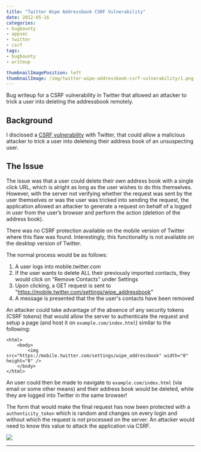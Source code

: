 ```yaml
---
title: "Twitter Wipe Addressbook CSRF Vulnerability"
date: 2012-05-16
categories:
- bugbounty
- appsec
- twitter
- csrf
tags:
- bugbounty
- writeup

thumbnailImagePosition: left
thumbnailImage: /img/twitter-wipe-addressbook-csrf-vulnerability/1.png
---
```


Bug writeup for a CSRF vulnerability in Twitter that allowed an attacker to trick a user into deleting the addressbook remotely.

<!--more-->


## Background

I disclosed a [CSRF vulnerability](https://www.owasp.org/index.php/Cross-Site_Request_Forgery_\(CSRF\)) with Twitter, that could allow a malicious attacker to trick a user into deleteing their address book of an unsuspecting user.

## The Issue

The issue was that a user could delete their own address book with a single click URL, which is alright as long as the user wishes to do this themselves. However, with the server not verifying whether the request was sent by the user themselves or was the user was tricked into sending the request, the application allowed an attacker to generate a request on behalf of a logged in user from the user’s browser and perform the action (deletion of the address book).

There was no CSRF protection available on the mobile version of Twitter where this flaw was found. Interestingly, this functionality is not available on the desktop version of Twitter.

The normal process would be as follows:

1. A user logs into mobile.twitter.com
2. If the user wants to delete ALL their previously imported contacts, they would click on "Remove Contacts" under Settings
3. Upon clicking, a GET request is sent to "https://mobile.twitter.com/settings/wipe_addressbook"
4. A message is presented that the the user's contacts have been removed

An attacker could take advantage of the absence of any security tokens (CSRF tokens) that would allow the server to authenticate the request and setup a page (and host it on `example.com/index.html`) similar to the following:

```
<html>
    <body>
        <img src="https://mobile.twitter.com/settings/wipe_addressbook" width="0" height="0" />
    </body>
</html>
```

An user could then be made to navigate to `example.com/index.html` (via email or some other means) and their address book would be deleted, while they are logged into Twitter in the same browser!
 
The form that would make the final request has now been protected with a `authenticity_token` which is random and changes on every login and without which the request is not processed on the server. An attacker would need to know this value to attack the application via CSRF.

![](/img/twitter-wipe-addressbook-csrf-vulnerability/2.png)

---